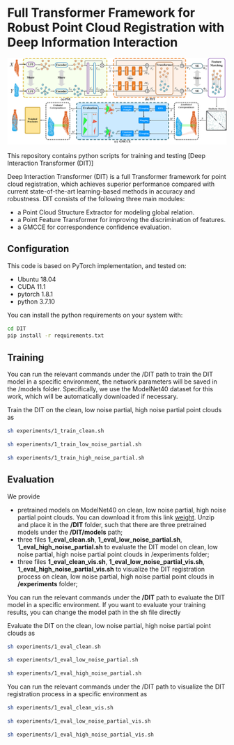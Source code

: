 # Full Transformer Framework for Robust Point Cloud Registration with Deep Information Interaction

![DIT-architecture](DIT_arch.png)

This repository contains python scripts for training and testing [Deep Interaction Transformer (DIT)]

Deep Interaction Transformer (DIT) is a full Transformer framework for point cloud registration, which achieves superior performance compared with current state-of-the-art learning-based methods in accuracy and robustness. DIT consists of the following three main modules:

- a Point Cloud Structure Extractor for modeling global relation.
- a Point Feature Transformer for improving the discrimination of features.
- a GMCCE for correspondence confidence evaluation.

## Configuration

This code is based on PyTorch implementation, and tested on:

- Ubuntu 18.04
- CUDA 11.1
- pytorch 1.8.1
- python 3.7.10

You can install the python requirements on your system with:
```bash
cd DIT
pip install -r requirements.txt
```
  
## Training

You can run the relevant commands under the /DIT path to train the DIT model in a specific environment, the network parameters will be saved in the /models folder. Specifically, we use the ModelNet40 dataset for this work, which will be automatically downloaded if necessary.

Train the DIT on the clean, low noise partial, high noise partial point clouds as
  
```bash
sh experiments/1_train_clean.sh
```
  
```bash
sh experiments/1_train_low_noise_partial.sh
```
  
```bash
sh experiments/1_train_high_noise_partial.sh
```
  
## Evaluation

We provide
- pretrained models on ModelNet40 on clean, low noise partial, high noise partial point clouds. You can download it from this link [weight](https://drive.google.com/file/d/1z2TSNtoK2-zQ_bkcBYk4XwEqZOpdN2GZ/view?usp=sharing). Unzip and place it in the **/DIT** folder, such that there are three pretrained models under the **/DIT/models** path;
- three files **1_eval_clean.sh**, **1_eval_low_noise_partial.sh**, **1_eval_high_noise_partial.sh** to evaluate the DIT model on clean, low noise partial, high noise partial point clouds in /experiments folder;
- three files **1_eval_clean_vis.sh**, **1_eval_low_noise_partial_vis.sh**, **1_eval_high_noise_partial_vis.sh** to visualize the DIT registration process on clean, low noise partial, high noise partial point clouds in **/experiments** folder;
  
You can run the relevant commands under the **/DIT** path to evaluate the DIT model in a specific environment. If you want to evaluate your training results, you can change the model path in the sh file directly
  
Evaluate the DIT on the clean, low noise partial, high noise partial point clouds as
  
```bash
sh experiments/1_eval_clean.sh
```
  
```bash
sh experiments/1_eval_low_noise_partial.sh
```
  
```bash
sh experiments/1_eval_high_noise_partial.sh
```

You can run the relevant commands under the /DIT path to visualize the DIT registration process in a specific environment as


```bash
sh experiments/1_eval_clean_vis.sh
```

```bash
sh experiments/1_eval_low_noise_partial_vis.sh
```
  
```bash
sh experiments/1_eval_high_noise_partial_vis.sh
```
